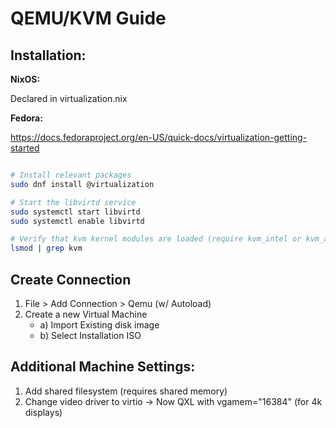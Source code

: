 # QEMU/KVM Guide

## Installation:

**NixOS:**

Declared in virtualization.nix

**Fedora:**

https://docs.fedoraproject.org/en-US/quick-docs/virtualization-getting-started

```bash

# Install relevant packages
sudo dnf install @virtualization

# Start the libvirtd service
sudo systemctl start libvirtd
sudo systemctl enable libvirtd

# Verify that kvm kernel modules are loaded (require kvm_intel or kvm_amd)
lsmod | grep kvm

```

## Create Connection

1. File > Add Connection > Qemu (w/ Autoload)
2. Create a new Virtual Machine 
    - a) Import Existing disk image
    - b) Select Installation ISO

## Additional Machine Settings:

1. Add shared filesystem (requires shared memory)
2. Change video driver to virtio
    -> Now QXL with vgamem="16384" (for 4k displays)
